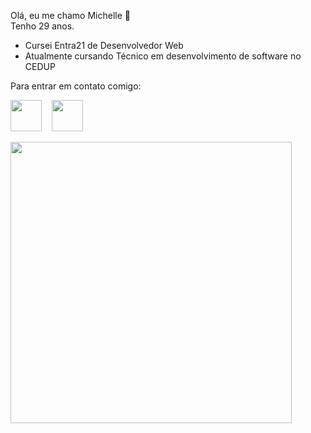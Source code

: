 Olá, eu me chamo Michelle 👋<br>
Tenho 29 anos.
- Cursei Entra21 de Desenvolvedor Web
- Atualmente cursando Técnico em desenvolvimento de software no CEDUP

Para entrar em contato comigo:

<a href="https://www.linkedin.com/in/michelle-gieseler/">   
<img align="center" width="50px" src="https://skillicons.dev/icons?i=linkedin"></a>&nbsp &nbsp
<a href="https://github.com/mihcgieseler">
<img align="center" width="50px" src="https://skillicons.dev/icons?i=github"></a><br><br>
<img align="center" width=450 src="https://github-readme-stats.vercel.app/api?username=mihcgieseler&bg_color=040404&icon_color=e6047f&border_color=e6047f&text_color=e6047f&title_color=e6047f&rank_icon=github" />
